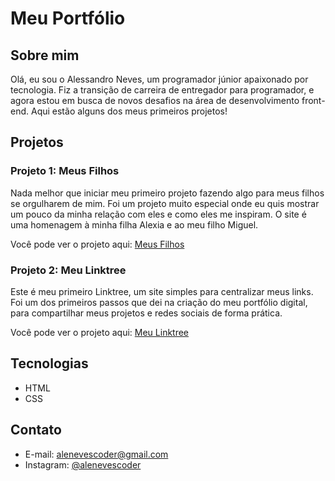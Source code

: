 # Meu Portfólio

## Sobre mim

Olá, eu sou o Alessandro Neves, um programador júnior apaixonado por tecnologia. Fiz a transição de carreira de entregador para programador, e agora estou em busca de novos desafios na área de desenvolvimento front-end. Aqui estão alguns dos meus primeiros projetos!

## Projetos

### Projeto 1: Meus Filhos

Nada melhor que iniciar meu primeiro projeto fazendo algo para meus filhos se orgulharem de mim. Foi um projeto muito especial onde eu quis mostrar um pouco da minha relação com eles e como eles me inspiram. O site é uma homenagem à minha filha Alexia e ao meu filho Miguel.

Você pode ver o projeto aqui: [Meus Filhos](https://alenevescoder.github.io/meus-filhos/index.html)

### Projeto 2: Meu Linktree

Este é meu primeiro Linktree, um site simples para centralizar meus links. Foi um dos primeiros passos que dei na criação do meu portfólio digital, para compartilhar meus projetos e redes sociais de forma prática.

Você pode ver o projeto aqui: [Meu Linktree](https://alenevescoder.github.io/meu-linktree/index.html)

## Tecnologias

- HTML
- CSS

## Contato

- E-mail: alenevescoder@gmail.com
- Instagram: [@alenevescoder](https://www.instagram.com/alenevescoder/)
